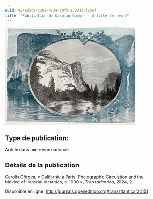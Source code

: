 ```yaml
---
uuid: 454ed1de-c38e-4634-b0fb-13031d5f256f
title: "Publication de Carolin Görgen - Article de revue"
---
```

![small](img-3.png)

## Type de publication:
Article dans une revue nationale

## Détails de la publication
Carolin Görgen, « Californie à Paris: Photographic Circulation and the Making of Imperial Identities, c. 1900 », _Transatlantica_, 2024, 2.

Disponible en ligne: http://journals.openedition.org/transatlantica/24151
